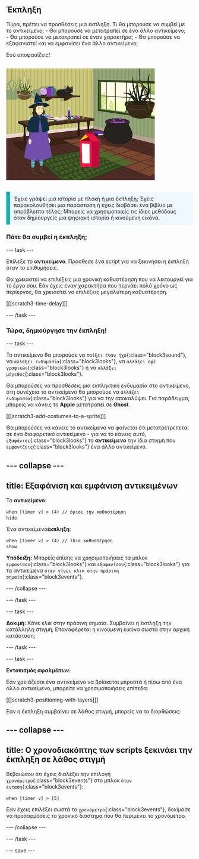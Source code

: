 ## Έκπληξη

<div style="display: flex; flex-wrap: wrap">
<div style="flex-basis: 200px; flex-grow: 1; margin-right: 15px;">
Τώρα, πρέπει να προσθέσεις μια έκπληξη. Τι θα μπορούσε να συμβεί με το αντικείμενο; 
- Θα μπορούσε να μετατραπεί σε ένα άλλο αντικείμενο; 
- Θα μπορούσε να μετατραπεί σε έναν χαρακτήρα; 
- Θα μπορούσε να εξαφανιστεί και να εμφανίσει ένα άλλο αντικείμενο; 

Εσύ αποφασίζεις!
</div>
<div>

![Το έργο "Μαγική γάτα" που δείχνει την έκπληξη.](images/cat-magic.png)

</div>
</div>

<p style="border-left: solid; border-width:10px; border-color: #0faeb0; background-color: aliceblue; padding: 10px;">
Έχεις γράψει μια ιστορία με πλοκή ή μια έκπληξη; Έχεις παρακολουθήσει μια παράσταση ή έχεις διαβάσει ένα βιβλίο με απρόβλεπτο τέλος; Μπορείς να χρησιμοποιείς τις ίδιες μεθόδους όταν δημιουργείς μια ψηφιακή ιστορία ή κινούμενη εικόνα. 
</p>

### Πότε θα συμβεί η έκπληξη;

--- task ---

Επίλεξε το **αντικείμενο**. Πρόσθεσε ένα script για να ξεκινήσει η έκπληξη όταν το επιθυμήσεις.

Θα χρειαστεί να επιλέξεις μια χρονική καθυστέρηση που να λειτουργεί για το έργο σου. Εάν έχεις έναν χαρακτήρα που περνάει πολύ χρόνο ως περίεργος, θα χρειαστεί να επιλέξεις μεγαλύτερη καθυστέρηση.

[[[scratch3-time-delay]]]

--- /task ---

### Τώρα, δημιούργησε την έκπληξη!

--- task ---

Το αντικείμενο θα μπορούσε να `παίξει έναν ήχο`{:class="block3sound"}, να `αλλάξει ενδυμασία`{:class="block3looks"}, να `αλλάξει εφέ γραφικών`{:class="block3looks"} ή να `αλλάξει μέγεθος`{:class="block3looks"}.

Θα μπορούσες να προσθέσεις μια εκπληκτική ενδυμασία στο αντικείμενο, στη συνέχεια το αντικείμενο θα μπορούσε να `αλλάξει ενδυμασία`{:class="block3looks"} για να την αποκαλύψει. Για παράδειγμα, μπορείς να κάνεις το **Apple** μετατραπεί σε **Ghost**.

[[[scratch3-add-costumes-to-a-sprite]]]

Θα μπορούσες να κάνεις το αντικείμενο να φαίνεται ότι μετατρέτρεπεται σε ένα διαφορετικό αντικείμενο - για να το κάνεις αυτό, `εξαφάνισε`{:class="block3looks"} το **αντικείμενο** την ίδια στιγμή που `εμφανίζεις`{:class="block3looks"} ένα άλλο αντικείμενο.

--- collapse ---
---
title: Εξαφάνιση και εμφάνιση αντικειμένων
---

Το **αντικείμενο**:
```blocks3
when [timer v] > (4) // όρισε την καθυστέρηση
hide
```

Ένα αντικείμενο**έκπληξη**:
```blocks3
when [timer v] > (4) // ίδια καθυστέρηση
show
```

**Υπόδειξη:** Μπορείς επίσης να χρησιμοποιήσεις τα μπλοκ `εμφανίσου`{:class="block3looks"} και `εξαφανίσου`{:class="block3looks"} για τα αντικείμενα `όταν γίνει κλικ στην πράσινη σημαία`{:class="block3events"}.

--- /collapse ---

--- /task ---

--- task ---

**Δοκιμή:** Κάνε κλικ στην πράσινη σημαία. Συμβαίνει η έκπληξη την κατάλληλη στιγμή; Επαναφέρεται η κινούμενη εικόνα σωστά στην αρχική κατάσταση;

--- /task ---

--- task ---

**Εντοπισμός σφαλμάτων:**

Εάν χρειάζεσαι ένα αντικείμενο να βρίσκεται μπροστά ή πίσω από ένα άλλο αντικείμενο, μπορείτε να χρησιμοποιήσεις επίπεδα:

[[[scratch3-positioning-with-layers]]]

Εάν η έκπληξη συμβαίνει σε λάθος στιγμή, μπορείς να το διορθώσεις:

--- collapse ---
---
title: Ο χρονοδιακόπτης των scripts ξεκινάει την έκπληξη σε λάθος στιγμή
---

Βεβαιώσου ότι έχεις διαλέξει την επιλογή `χρονόμετρο`{:class="block3events"} στο μπλοκ `όταν ένταση`{:class="block3events"}:

```blocks3
when [timer v] > [5]
```

Εάν έχεις επιλέξει σωστά το `χρονόμετρο`{:class="block3events"}, δοκίμασε να προσαρμόσεις το χρονικό διάστημα που θα περιμένει το χρονόμετρο.

--- /collapse ---

--- /task ---

--- save ---
